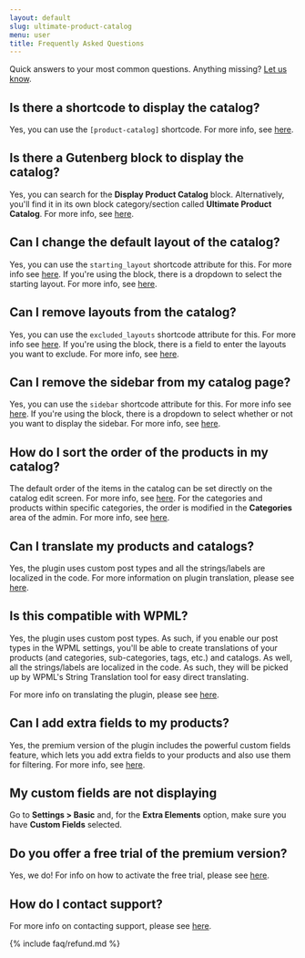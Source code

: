 ```yaml
---
layout: default
slug: ultimate-product-catalog
menu: user
title: Frequently Asked Questions
---
```

Quick answers to your most common questions. Anything missing? [Let us know](https://www.etoilewebdesign.com/support-center/).

## <a name="shortcode"></a>Is there a shortcode to display the catalog?

Yes, you can use the `[product-catalog]` shortcode. For more info, see [here](block-shortcodes/product-catalog-shortcode).

## <a name="block"></a>Is there a Gutenberg block to display the catalog?

Yes, you can search for the **Display Product Catalog** block. Alternatively, you'll find it in its own block category/section called **Ultimate Product Catalog**. For more info, see [here](block-shortcodes/display-catalog-block).

## <a name="starting-layout"></a>Can I change the default layout of the catalog?

Yes, you can use the `starting_layout` shortcode attribute for this. For more info see [here](block-shortcodes/product-catalog-shortcode). If you're using the block, there is a dropdown to select the starting layout. For more info, see [here](block-shortcodes/display-catalog-block).

## <a name="excluded-layouts"></a>Can I remove layouts from the catalog?

Yes, you can use the `excluded_layouts` shortcode attribute for this. For more info see [here](block-shortcodes/product-catalog-shortcode). If you're using the block, there is a field to enter the layouts you want to exclude. For more info, see [here](block-shortcodes/display-catalog-block).

## <a name="sidebar"></a>Can I remove the sidebar from my catalog page?

Yes, you can use the `sidebar` shortcode attribute for this. For more info see [here](block-shortcodes/product-catalog-shortcode). If you're using the block, there is a dropdown to select whether or not you want to display the sidebar. For more info, see [here](block-shortcodes/display-catalog-block).

## <a name="sort-order"></a>How do I sort the order of the products in my catalog?

The default order of the items in the catalog can be set directly on the catalog edit screen. For more info, see [here](catalogs/order). For the categories and products within specific categories, the order is modified in the **Categories** area of the admin. For more info, see [here](products/categories#order-of-categories-and-products-in-a-category).

## <a name="translate"></a>Can I translate my products and catalogs?

Yes, the plugin uses custom post types and all the strings/labels are localized in the code. For more information on plugin translation, please see [here](labelling/translating).

## <a name="wpml"></a>Is this compatible with WPML?

Yes, the plugin uses custom post types. As such, if you enable our post types in the WPML settings, you'll be able to create translations of your products (and categories, sub-categories, tags, etc.) and catalogs. As well, all the strings/labels are localized in the code. As such, they will be picked up by WPML's String Translation tool for easy direct translating. 

For more info on translating the plugin, please see [here](labelling/translating).

## <a name="custom-fields"></a>Can I add extra fields to my products?

Yes, the premium version of the plugin includes the powerful custom fields feature, which lets you add extra fields to your products and also use them for filtering. For more info, see [here](custom-fields).

## <a name="custom-fields-not-displaying"></a>My custom fields are not displaying

Go to **Settings > Basic** and, for the **Extra Elements** option, make sure you have **Custom Fields** selected.

## <a name="trial"></a> Do you offer a free trial of the premium version?

Yes, we do! For info on how to activate the free trial, please see [here](premium/trial).

## <a name="support"></a> How do I contact support?

For more info on contacting support, please see [here](support/contact).

{% include faq/refund.md %}